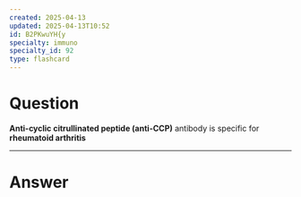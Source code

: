 ```yaml
---
created: 2025-04-13
updated: 2025-04-13T10:52
id: B2PKwuYH{y
specialty: immuno
specialty_id: 92
type: flashcard
---
```


# Question
**Anti-cyclic citrullinated peptide (anti-CCP)** antibody is specific for **rheumatoid arthritis**

---

# Answer
